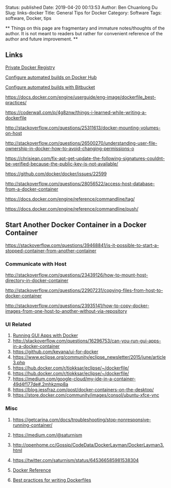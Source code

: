 Status: published
Date: 2019-04-20 00:13:53
Author: Ben Chuanlong Du
Slug: links-docker
Title: General Tips for Docker
Category: Software
Tags: software, Docker, tips

**
Things on this page are
fragmentary and immature notes/thoughts of the author.
It is not meant to readers
but rather for convenient reference of the author and future improvement.
**



## Links

[Private Docker Registry](https://docs.docker.com/registry/deploying/)

[Configure automated builds on Docker Hub](https://docs.docker.com/docker-hub/builds/)

[Configure automated builds with Bitbucket](https://docs.docker.com/docker-hub/bitbucket/)

https://docs.docker.com/engine/userguide/eng-image/dockerfile_best-practices/

https://coderwall.com/p/4g8znw/things-i-learned-while-writing-a-dockerfile

http://stackoverflow.com/questions/25311613/docker-mounting-volumes-on-host

http://stackoverflow.com/questions/26500270/understanding-user-file-ownership-in-docker-how-to-avoid-changing-permissions-o

https://chrisjean.com/fix-apt-get-update-the-following-signatures-couldnt-be-verified-because-the-public-key-is-not-available/

https://github.com/docker/docker/issues/22599

http://stackoverflow.com/questions/28056522/access-host-database-from-a-docker-container

https://docs.docker.com/engine/reference/commandline/tag/

https://docs.docker.com/engine/reference/commandline/push/

## Start Another Docker Container in a Docker Container

https://stackoverflow.com/questions/39468841/is-it-possible-to-start-a-stopped-container-from-another-container

### Communicate with Host

http://stackoverflow.com/questions/23439126/how-to-mount-host-directory-in-docker-container

http://stackoverflow.com/questions/22907231/copying-files-from-host-to-docker-container

http://stackoverflow.com/questions/23935141/how-to-copy-docker-images-from-one-host-to-another-without-via-repository

### UI Related

1. [Running GUI Apps with Docker](http://fabiorehm.com/blog/2014/09/11/running-gui-apps-with-docker/)
2. <http://stackoverflow.com/questions/16296753/can-you-run-gui-apps-in-a-docker-container>
2. <https://github.com/kevana/ui-for-docker>
2. <https://www.eclipse.org/community/eclipse_newsletter/2015/june/article3.php>
2. <https://hub.docker.com/r/tiokksar/eclipse/~/dockerfile/>
2. <https://hub.docker.com/r/tiokksar/eclipse/~/dockerfile/>
2. <https://medium.com/google-cloud/my-ide-in-a-container-49d4f177de#.2mhkzmp8a>
2. <https://blog.jessfraz.com/post/docker-containers-on-the-desktop/>
2. <https://store.docker.com/community/images/consol/ubuntu-xfce-vnc>

### Misc

1. <https://getcarina.com/docs/troubleshooting/stop-nonresponsive-running-container/>
2. <https://medium.com/@saturnism>
3. <http://openhome.cc/Gossip/CodeData/DockerLayman/DockerLayman3.html>
4. <https://twitter.com/saturnism/status/645366585981538304>


1. [Docker Reference](https://docs.docker.com/engine/reference/builder/)

2. [Best practices for writing Dockerfiles](https://docs.docker.com/engine/userguide/eng-image/dockerfile_best-practices/)
